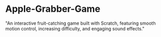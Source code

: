 # Apple-Grabber-Game
"An interactive fruit-catching game built with Scratch, featuring smooth motion control, increasing difficulty, and engaging sound effects."
